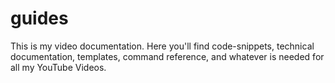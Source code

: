# guides
 This is my video documentation. Here you'll find code-snippets, technical documentation, templates, command reference, and whatever is needed for all my YouTube Videos. 
